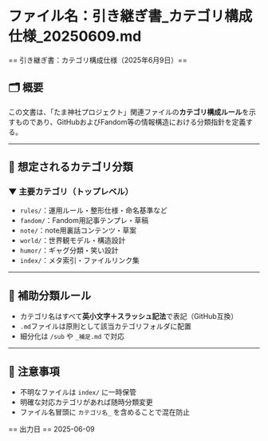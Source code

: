 # ファイル名：引き継ぎ書_カテゴリ構成仕様_20250609.md

== 引き継ぎ書：カテゴリ構成仕様（2025年6月9日）==

## 🗂 概要
この文書は、「たま神社プロジェクト」関連ファイルの**カテゴリ構成ルール**を示すものであり、GitHubおよびFandom等の情報構造における分類指針を定義する。

---

## 📁 想定されるカテゴリ分類

### ▼ 主要カテゴリ（トップレベル）

- `rules/`：運用ルール・整形仕様・命名基準など
- `fandom/`：Fandom用記事テンプレ・草稿
- `note/`：note用裏話コンテンツ・草案
- `world/`：世界観モデル・構造設計
- `humor/`：ギャグ分類・笑い設計
- `index/`：メタ索引・ファイルリンク集

---

## 🧩 補助分類ルール

- カテゴリ名はすべて**英小文字＋スラッシュ記法**で表記（GitHub互換）
- `.md`ファイルは原則として該当カテゴリフォルダに配置
- 細分化は `/sub` や `_補足.md` で対応

---

## 🔖 注意事項

- 不明なファイルは `index/` に一時保管
- 明確な対応カテゴリがあれば随時分類変更
- ファイル名冒頭に `カテゴリ名_` を含めることで混在防止

== 出力日 ==
2025-06-09
